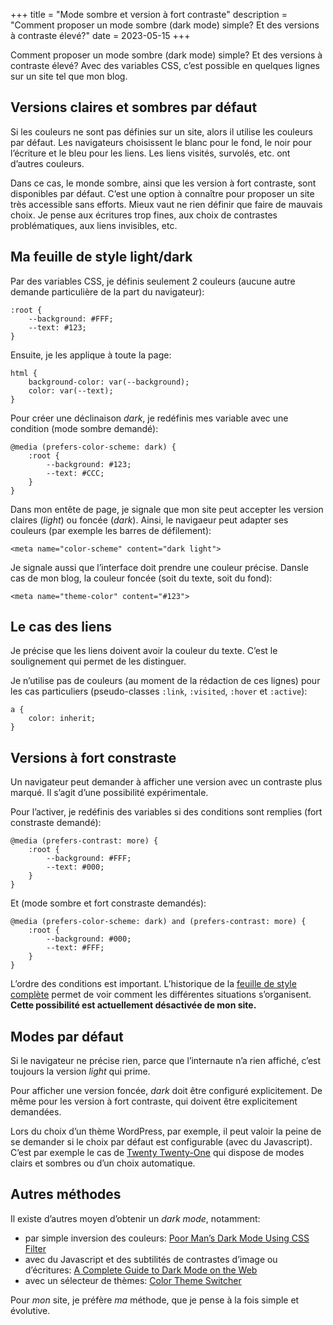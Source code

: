 +++
title = "Mode sombre et version à fort contraste"
description = "Comment proposer un mode sombre (dark mode) simple? Et des versions à contraste élevé?"
date = 2023-05-15
+++

Comment proposer un mode sombre (dark mode) simple? Et des versions à contraste élevé? Avec des variables CSS, c’est possible en quelques lignes sur un site tel que mon blog.

## Versions claires et sombres par défaut

Si les couleurs ne sont pas définies sur un site, alors il utilise les couleurs par défaut. Les navigateurs choisissent le blanc pour le fond, le noir pour l’écriture et le bleu pour les liens. Les liens visités, survolés, etc. ont d’autres couleurs.

Dans ce cas, le monde sombre, ainsi que les version à fort contraste, sont disponibles par défaut. C’est une option à connaître pour proposer un site très accessible sans efforts. Mieux vaut ne rien définir que faire de mauvais choix. Je pense aux écritures trop fines, aux choix de contrastes problématiques, aux liens invisibles, etc.

## Ma feuille de style light/dark

Par des variables CSS, je définis seulement 2 couleurs (aucune autre demande particulière de la part du navigateur):

```
:root {
    --background: #FFF;
    --text: #123;
}
```

Ensuite, je les applique à toute la page:

```
html {
    background-color: var(--background);
    color: var(--text);
}
```

Pour créer une déclinaison *dark*, je redéfinis mes variable avec une condition (mode sombre demandé):

```
@media (prefers-color-scheme: dark) {
    :root {
        --background: #123;
        --text: #CCC;
    }
}

```

Dans mon entête de page, je signale que mon site peut accepter les version claires (*light*) ou foncée (*dark*). Ainsi, le navigaeur peut adapter ses couleurs (par exemple les barres de défilement):

```
<meta name="color-scheme" content="dark light">
```

Je signale aussi que l’interface doit prendre une couleur précise. Dansle cas de mon blog, la couleur foncée (soit du texte, soit du fond):

```
<meta name="theme-color" content="#123">
```

## Le cas des liens

Je précise que les liens doivent avoir la couleur du texte. C’est le soulignement qui permet de les distinguer.

Je n’utilise pas de couleurs (au moment de la rédaction de ces lignes) pour les cas particuliers (pseudo-classes `:link`, `:visited`, `:hover` et `:active`):

```
a {
    color: inherit;
}
```

## Versions à fort constraste

Un navigateur peut demander à afficher une version avec un contraste plus marqué. Il s’agit d’une possibilité expérimentale.

Pour l’activer, je redéfinis des variables si des conditions sont remplies (fort constraste demandé):

```
@media (prefers-contrast: more) {
    :root {
        --background: #FFF;
        --text: #000;
    }
}
```

Et (mode sombre et fort constraste demandés):

```
@media (prefers-color-scheme: dark) and (prefers-contrast: more) {
    :root {
        --background: #000;
        --text: #FFF;
    }
}
```

L’ordre des conditions est important. L’historique de la [feuille de style complète](https://github.com/nfriedli/nicolasfriedli.ch/blob/main/assets/css/screen.css) permet de voir comment les différentes situations s’organisent. **Cette possibilité est actuellement désactivée de mon site.**

## Modes par défaut

Si le navigateur ne précise rien, parce que l’internaute n’a rien affiché, c’est toujours la version *light* qui prime. 

Pour afficher une version foncée, *dark* doit être configuré explicitement. De même pour les version à fort contraste, qui doivent être explicitement demandées.

Lors du choix d’un thème WordPress, par exemple, il peut valoir la peine de se demander si le choix par défaut est configurable (avec du Javascript). C’est par exemple le cas de [Twenty Twenty-One](https://wordpress.org/themes/twentytwentyone/) qui dispose de modes clairs et sombres ou d’un choix automatique.

## Autres méthodes

Il existe d’autres moyen d’obtenir un *dark mode*, notamment:

- par simple inversion des couleurs: [Poor Man’s Dark Mode Using CSS Filter](https://dev.to/pqina/poor-man-s-dark-mode-using-css-filter-211n)
- avec du Javascript et des subtilités de contrastes d’image ou d’écritures: [A Complete Guide to Dark Mode on the Web
](https://css-tricks.com/a-complete-guide-to-dark-mode-on-the-web/)
- avec un sélecteur de thèmes: [Color Theme Switcher](https://mxb.dev/blog/color-theme-switcher/)

Pour *mon* site, je préfère *ma* méthode, que je pense à la fois simple et évolutive.